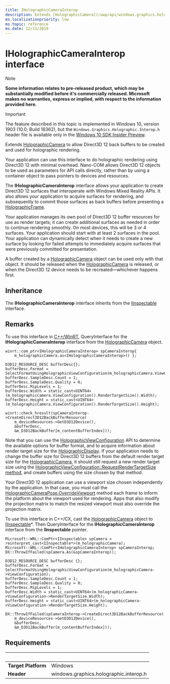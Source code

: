 ```yaml
---
title: IHolographicCameraInterop
description: Extends [HolographicCamera](/uwp/api/windows.graphics.holographic.holographiccamera) to allow 2D texture resources to be created and used as content buffers for apps using Direct3D 12 for holographic rendering.
ms.localizationpriority: low
ms.topic: reference
ms.date: 12/13/2019
---
```


# IHolographicCameraInterop interface

> [!NOTE]
> **Some information relates to pre-released product, which may be substantially modified before it's commercially released. Microsoft makes no warranties, express or implied, with respect to the information provided here.**

> [!IMPORTANT]
> The feature described in this topic is implemented in 
Windows 10, version 1903 (10.0; Build 18362), but the `Windows.Graphics.Holographic.Interop.h` header file is available only in the [Windows 10 SDK Insider Preview](https://www.microsoft.com/software-download/windowsinsiderpreviewSDK).

Extends [HolographicCamera](/uwp/api/windows.graphics.holographic.holographiccamera) to allow Direct3D 12 back buffers to be created and used for holographic rendering.

Your application can use this interface to do holographic rendering using Direct3D 12 with minimal overhead. Nano-COM allows Direct3D 12 objects to be used as parameters for API calls directly, rather than by using a container object to pass pointers to devices and resources.

The **IHolographicCameraInterop** interface allows your application to create Direct3D 12 surfaces that interoperate with Windows Mixed Reality APIs. It also allows your application to acquire surfaces for rendering, and subsequently to commit those surfaces as back buffers before presenting a [HolographicFrame](/uwp/api/windows.graphics.holographic.holographicframe).

Your application manages its own pool of Direct3D 12 buffer resources for use as render targets; it can create additional surfaces as needed in order to continue rendering smoothly. On most devices, this will be 3 or 4 surfaces. Your application should start with at least 2 surfaces in the pool. Your application can dynamically detect when it needs to create a new surface by looking for failed attempts to immediately acquire surfaces that were previously committed for presentation.

A buffer created by a [HolographicCamera](/uwp/api/windows.graphics.holographic.holographiccamera) object can be used only with that object. It should be released when the [HolographicCamera](/uwp/api/windows.graphics.holographic.holographiccamera) is released, or when the Direct3D 12 device needs to be recreated&mdash;whichever happens first.

## Inheritance
The **IHolographicCameraInterop** interface inherits from the [IInspectable](/windows/win32/api/inspectable/nn-inspectable-iinspectable) interface.

## Remarks
To use this interface in [C++/WinRT](/windows/uwp/cpp-and-winrt-apis/), QueryInterface for the **IHolographicCameraInterop** interface from the [HolographicCamera](/uwp/api/windows.graphics.holographic.holographiccamera) object.

```cppwinrt
winrt::com_ptr<IHolographicCameraInterop> spCameraInterop{
    m_holographicCamera.as<IHolographicCameraInterop>() };

D3D12_RESOURCE_DESC bufferDesc{};
bufferDesc.Format = SelectFormatUsingHolographicViewConfiguration(m_holographicCamera.ViewConfiguration());
bufferDesc.SampleDesc.Count = 1;
bufferDesc.SampleDesc.Quality = 0;
bufferDesc.MipLevels = 1;
bufferDesc.Width = static_cast<UINT64>(m_holographicCamera.ViewConfiguration().RenderTargetSize().Width);
bufferDesc.Height = static_cast<UINT64>(m_holographicCamera.ViewConfiguration().RenderTargetSize().Height);

winrt::check_hresult(spCameraInterop->CreateDirect3D12BackBufferResource(
    m_deviceResources->GetD3D12Device(),
    &bufferDesc,
    &m_D3D12BackBuffer[m_contentBufferIndex]));
```

Note that you can use the [HolographicViewConfiguration](/uwp/api/windows.graphics.holographic.holographicviewconfiguration) API to determine the available options for buffer format, and to acquire information about render target size for the [HolographicDisplay](/uwp/api/windows.graphics.holographic.holographicdisplay). If your application needs to change the buffer size for Direct3D 12 buffers from the default render target size for the [HolographicCamera](/uwp/api/windows.graphics.holographic.holographiccamera), it should still request a new render target size using the [HolographicViewConfiguration::RequestRenderTargetSize method](/uwp/api/windows.graphics.holographic.holographicviewconfiguration.requestrendertargetsize), and create buffers using the size chosen by that method.

Your Direct3D 12 application can use a viewport size chosen independently by the application. In that case, you must call the [HolographicCameraPose.OverrideViewport](/uwp/api/windows.graphics.holographic.holographiccamerapose.overrideviewport) method each frame to inform the platform about the viewport used for rendering. Apps that also modify the projection matrix to match the resized viewport must also override the projection matrix.

To use this interface in C++/CX, cast the [HolographicCamera](/uwp/api/windows.graphics.holographic.holographiccamera) object to [IInspectable](/windows/win32/api/inspectable/nn-inspectable-iinspectable)\*. Then QueryInterface for the **IHolographicCameraInterop** interface from the **IInspectable** pointer.

```cppcx
Microsoft::WRL::ComPtr<IInspectable> spCamera = reinterpret_cast<IInspectable*>(m_holographicCamera);
Microsoft::WRL::ComPtr<IHolographicCameraInterop> spCameraInterop;
DX::ThrowIfFailed(spCamera.As(&spCameraInterop));

D3D12_RESOURCE_DESC bufferDesc {};
bufferDesc.Format = SelectFormatUsingHolographicViewConfiguration(m_holographicCamera->ViewConfiguration);
bufferDesc.SampleDesc.Count = 1;
bufferDesc.SampleDesc.Quality = 0;
bufferDesc.MipLevels = 1;
bufferDesc.Width = static_cast<UINT64>(m_holographicCamera->ViewConfiguration->RenderTargetSize.Width);
bufferDesc.Height = static_cast<UINT64>(m_holographicCamera->ViewConfiguration->RenderTargetSize.Height);

DX::ThrowIfFailed(spCameraInterop->CreateDirect3D12BackBufferResource(
    m_deviceResources->GetD3D12Device(),
    &bufferDesc,
    &m_D3D12BackBuffer[m_contentBufferIndex]));
```

## Requirements
| &nbsp; | &nbsp; |
| ---- |:---- |
| **Target Platform** | Windows |
| **Header** | windows.graphics.holographic.interop.h |
